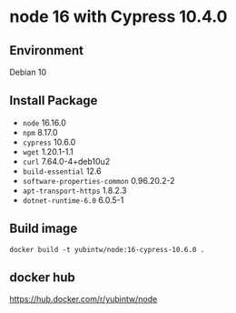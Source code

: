 # node 16 with Cypress 10.4.0

## Environment

Debian 10

## Install Package

- `node` 16.16.0
- `npm` 8.17.0
- `cypress` 10.6.0
- `wget` 1.20.1-1.1
- `curl` 7.64.0-4+deb10u2
- `build-essential` 12.6
- `software-properties-common` 0.96.20.2-2
- `apt-transport-https` 1.8.2.3
- `dotnet-runtime-6.0` 6.0.5-1

## Build image

```
docker build -t yubintw/node:16-cypress-10.6.0 .
```

## docker hub

https://hub.docker.com/r/yubintw/node
